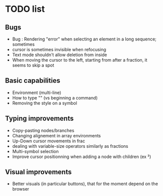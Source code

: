 # TODO list

## Bugs
- Bug : Rendering "error" when selecting an element in a long sequence; sometimes
- cursor is sometimes invisible when refocusing
- Text mode shouldn't allow deletion from inside
- When moving the cursor to the left, starting from after a fraction, it seems to skip a spot

## Basic capabilities
- Environment (multi-line)
- How to type "\" (vs beginning a command)
- Removing the style on a symbol

## Typing improvements
- Copy-pasting nodes/branches
- Changing alignement in array environments
- Up-Down cursor movements in frac
- dealing with variable-size operators similarly as fractions
- Multi-symbol selection
- Improve cursor positionning when adding a node with children (ex ²)

## Visual improvements
- Better visuals (in particular buttons), that for the moment depend on the browser